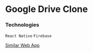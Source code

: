 # Google Drive Clone

### Technologies

`React Native` `Firebase`

[Similar Web App](https://github.com/A7abhilash/google-drive-clone)
